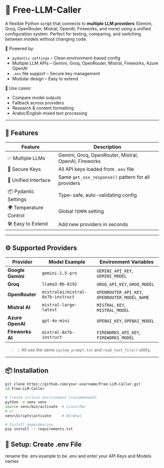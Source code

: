 # 🔗 Free-LLM-Caller

A flexible Python script that connects to **multiple LLM providers** (Gemini, Groq, OpenRouter, Mistral, OpenAI, Fireworks, and more) using a unified configuration system. Perfect for testing, comparing, and switching between models without changing code.

🔧 Powered by:
- `pydantic-settings` – Clean environment-based config
- Multiple LLM APIs – Gemini, Groq, OpenRouter, Mistral, Fireworks, Azure OpenAI
- `.env` file support – Secure key management
- Modular design – Easy to extend

🚀 Use cases:
- Compare model outputs
- Fallback across providers
- Research & content formatting
- Arabic/English mixed text processing

---

## 🧰 Features

| Feature | Description |
|-------|-------------|
| ✅ Multiple LLMs | Gemini, Groq, OpenRouter, Mistral, OpenAI, Fireworks |
| 🔐 Secure Keys | All API keys loaded from `.env` file |
| 🧩 Unified Interface | Same `get_xxx_response()` pattern for all providers |
| 📦 Pydantic Settings | Type-safe, auto-validating config |
| 🌍 Temperature Control | Global `TEMPR` setting |
| 🛠️ Easy to Extend | Add new providers in seconds |

---

## ⚙️ Supported Providers

| Provider | Model Example | Environment Variables |
|--------|----------------|------------------------|
| **Google Gemini** | `gemini-1.5-pro` | `GEMINI_API_KEY`, `GEMINI_MODEL` |
| **Groq** | `llama3-8b-8192` | `GROQ_API_KEY`, `GROQ_MODEL` |
| **OpenRouter** | `mistralai/mixtral-8x7b-instruct` | `OPENROUTER_API_KEY`, `OPENROUTER_MODEL_NAME` |
| **Mistral AI** | `mistral-large-latest` | `MISTRAL_KEY`, `MISTRAL_MODEL` |
| **Azure OpenAI** | `gpt-4o-mini` | `OPENAI_KEY`, `OPENAI_MODEL` |
| **Fireworks AI** | `mixtral-8x7b-instruct` | `FIREWORKS_API_KEY`, `FIREWORKS_MODEL` |

> 💡 All use the same `system_prompt.txt` and `read_text_file()` utility.

---

## 📦 Installation

```bash
git clone https://github.com/your-username/Free-LLM-Caller.git
cd Free-LLM-Caller

# Create virtual environment (recommended)
python -m venv venv
source venv/bin/activate  # Linux/Mac
# or
venv\Scripts\activate     # Windows

# Install dependencies
pip install -r requirements.txt
```
## 🔐 Setup: Create .env File
rename the .env.example to be .env and enter your API Keys and Models names






